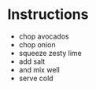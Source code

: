 # Instructions

* chop avocados
* chop onion
* squeeze zesty lime
* add salt
* and mix well
* serve cold
